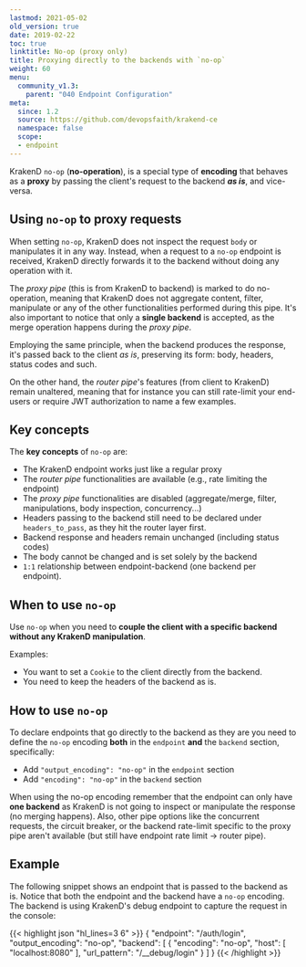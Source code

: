 ```yaml
---
lastmod: 2021-05-02
old_version: true
date: 2019-02-22
toc: true
linktitle: No-op (proxy only)
title: Proxying directly to the backends with `no-op`
weight: 60
menu:
  community_v1.3:
    parent: "040 Endpoint Configuration"
meta:
  since: 1.2
  source: https://github.com/devopsfaith/krakend-ce
  namespace: false
  scope:
  - endpoint
---
```

KrakenD `no-op` (**no-operation**), is a special type of **encoding** that behaves as a **proxy** by passing the client's request to the backend ***as is***, and vice-versa.

## Using `no-op` to proxy requests
When setting `no-op`, KrakenD does not inspect the request `body` or manipulates it in any way. Instead, when a request to a `no-op` endpoint is received, KrakenD directly forwards it to the backend without doing any operation with it.

The *proxy pipe* (this is from KrakenD to backend) is marked to do no-operation, meaning that KrakenD does not aggregate content, filter, manipulate or any of the other functionalities performed during this pipe. It's also important to notice that only a **single backend** is accepted, as the merge operation happens during the *proxy pipe*.

Employing the same principle, when the backend produces the response, it's passed back to the client *as is*, preserving its form: body, headers, status codes and such.

On the other hand, the *router pipe*'s features (from client to KrakenD) remain unaltered, meaning that for instance you can still rate-limit your end-users or require JWT authorization to name a few examples.

## Key concepts
The **key concepts** of `no-op` are:

- The KrakenD endpoint works just like a regular proxy
- The *router pipe* functionalities are available (e.g., rate limiting the endpoint)
- The *proxy pipe* functionalities are disabled (aggregate/merge, filter, manipulations, body inspection, concurrency...)
- Headers passing to the backend still need to be declared under `headers_to_pass`, as they hit the router layer first.
- Backend response and headers remain unchanged (including status codes)
- The body cannot be changed and is set solely by the backend
- `1:1` relationship between endpoint-backend (one backend per endpoint).

## When to use `no-op`
Use `no-op` when you need to **couple the client with a specific backend without any KrakenD manipulation**.

Examples:

- You want to set a `Cookie` to the client directly from the backend.
- You need to keep the headers of the backend as is.


## How to use `no-op`
To declare endpoints that go directly to the backend as they are you need to define the `no-op` encoding **both** in the `endpoint` **and** the `backend` section, specifically:

  - Add `"output_encoding": "no-op"` in the `endpoint` section
  - Add `"encoding": "no-op"` in the `backend` section

When using the no-op encoding remember that the endpoint can only have **one backend** as KrakenD is not going to inspect or manipulate the response (no merging happens). Also, other pipe options like the concurrent requests, the circuit breaker, or the backend rate-limit specific to the proxy pipe aren't available (but still have endpoint rate limit -> router pipe).


## Example
The following snippet shows an endpoint that is passed to the backend as is. Notice that both the endpoint and the backend have a `no-op` encoding. The backend is using KrakenD's debug endpoint to capture the request in the console:

{{< highlight json "hl_lines=3 6" >}}
{
    "endpoint": "/auth/login",
    "output_encoding": "no-op",
    "backend": [
        {
            "encoding": "no-op",
            "host": [ "localhost:8080" ],
            "url_pattern": "/__debug/login"
        }
    ]
}
{{< /highlight >}}
